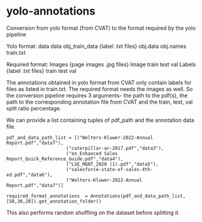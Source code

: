 # yolo-annotations



Conversion from yolo format (from CVAT) to the format required by the yolo pipeline

Yolo format: data
data
    obj_train_data {label .txt files}
    obj.data
    obj.names
    train.txt

Required format: Images {page images .jpg files}
Image
    train
    test
    val 
Labels {label .txt files}
    train
    test
    val

The annotations obtained in yolo format from CVAT only contain labels for files as listed in train.txt. The required format needs the images as well. So the conversion pipeline requires 3 arguments- the path to the pdf(s), the path to the corresponding annotation file from CVAT and the train, test, val split ratio percentage.

We can provide a list containing tuples of pdf_path and the annotation data file.

    pdf_and_data_path_list = [("Wolters-Kluwer-2022-Annual Report.pdf","data7"),
                          ("caterpillar-ar-2017.pdf","data3"),
                          ("en_Enhanced Sales Report_Quick_Reference_Guide.pdf","data4"),
                          ("LSE_MGNT_2020 (1).pdf","data5"),
                          ("salesforce-state-of-sales-4th-ed.pdf","data6"),
                          ("Wolters-Kluwer-2022-Annual Report.pdf","data7")]

    required_format_annotations  = Annotations(pdf_and_data_path_list,[50,30,20]).get_annotation_folder()

This also performs random shuffling on the dataset before splitting it.
